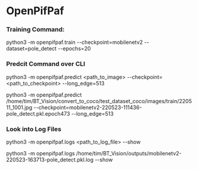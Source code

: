 # OpenPifPaf

### Training Command:

python3 -m openpifpaf.train --checkpoint=mobilenetv2 --dataset=pole_detect --epochs=20

### Predcit Command over CLI

python3 -m openpifpaf.predict <path_to_image> --checkpoint=<path_to_checkpoint> --long_edge=513


python3 -m openpifpaf.predict /home/tim/BT_Vision/convert_to_coco/test_dataset_coco/images/train/220511_1001.jpg --checkpoint=mobilenetv2-220523-111436-pole_detect.pkl.epoch473 --long_edge=513

### Look into Log Files

python3 -m openpifpaf.logs <path_to_log_file> --show

python3 -m openpifpaf.logs /home/tim/BT_Vision/outputs/mobilenetv2-220523-163713-pole_detect.pkl.log --show
